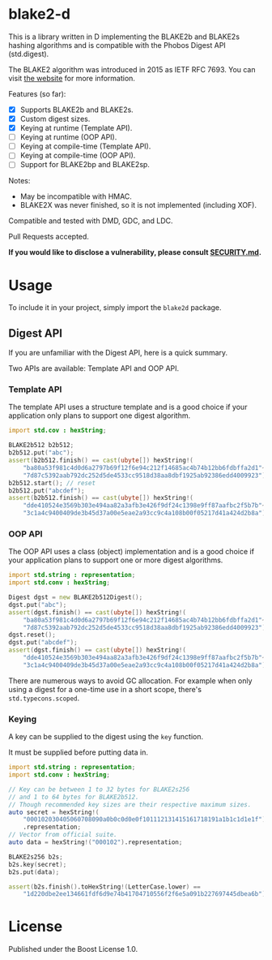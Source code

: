 # blake2-d

This is a library written in D implementing the BLAKE2b and BLAKE2s hashing
algorithms and is compatible with the Phobos Digest API (std.digest).

The BLAKE2 algorithm was introduced in 2015 as IETF RFC 7693. You can visit
[the website](https://www.blake2.net/) for more information.

Features (so far):

- [x] Supports BLAKE2b and BLAKE2s.
- [x] Custom digest sizes.
- [x] Keying at runtime (Template API).
- [ ] Keying at runtime (OOP API).
- [ ] Keying at compile-time (Template API).
- [ ] Keying at compile-time (OOP API).
- [ ] Support for BLAKE2bp and BLAKE2sp.

Notes:
- May be incompatible with HMAC.
- BLAKE2X was never finished, so it is not implemented (including XOF).

Compatible and tested with DMD, GDC, and LDC.

Pull Requests accepted.

**If you would like to disclose a vulnerability, please consult [SECURITY.md](../master/.github/SECURITY.md).**

# Usage

To include it in your project, simply import the `blake2d` package.

## Digest API

If you are unfamiliar with the Digest API, here is a quick summary.

Two APIs are available: Template API and OOP API.

### Template API

The template API uses a structure template and is a good choice if your
application only plans to support one digest algorithm.

```d
import std.cov : hexString;

BLAKE2b512 b2b512;
b2b512.put("abc");
assert(b2b512.finish() == cast(ubyte[]) hexString!(
    "ba80a53f981c4d0d6a2797b69f12f6e94c212f14685ac4b74b12bb6fdbffa2d1"~
    "7d87c5392aab792dc252d5de4533cc9518d38aa8dbf1925ab92386edd4009923"));
b2b512.start(); // reset
b2b512.put("abcdef");
assert(b2b512.finish() == cast(ubyte[]) hexString!(
    "dde410524e3569b303e494aa82a3afb3e426f9df24c1398e9ff87aafbc2f5b7b"~
    "3c1a4c9400409de3b45d37a00e5eae2a93cc9c4a108b00f05217d41a424d2b8a"));
```

### OOP API

The OOP API uses a class (object) implementation and is a good choice if
your application plans to support one or more digest algorithms.

```d
import std.string : representation;
import std.conv : hexString;

Digest dgst = new BLAKE2b512Digest();
dgst.put("abc");
assert(dgst.finish() == cast(ubyte[]) hexString!(
    "ba80a53f981c4d0d6a2797b69f12f6e94c212f14685ac4b74b12bb6fdbffa2d1"~
    "7d87c5392aab792dc252d5de4533cc9518d38aa8dbf1925ab92386edd4009923"));
dgst.reset();
dgst.put("abcdef");
assert(dgst.finish() == cast(ubyte[]) hexString!(
    "dde410524e3569b303e494aa82a3afb3e426f9df24c1398e9ff87aafbc2f5b7b"~
    "3c1a4c9400409de3b45d37a00e5eae2a93cc9c4a108b00f05217d41a424d2b8a"));
```

There are numerous ways to avoid GC allocation. For example when only using a
digest for a one-time use in a short scope, there's `std.typecons.scoped`.

### Keying

A key can be supplied to the digest using the `key` function.

It must be supplied before putting data in.

```d
import std.string : representation;
import std.conv : hexString;

// Key can be between 1 to 32 bytes for BLAKE2s256
// and 1 to 64 bytes for BLAKE2b512.
// Though recommended key sizes are their respective maximum sizes.
auto secret = hexString!(
    "000102030405060708090a0b0c0d0e0f101112131415161718191a1b1c1d1e1f")
    .representation;
// Vector from official suite.
auto data = hexString!("000102").representation;

BLAKE2s256 b2s;
b2s.key(secret);
b2s.put(data);

assert(b2s.finish().toHexString!(LetterCase.lower) ==
    "1d220dbe2ee134661fdf6d9e74b41704710556f2f6e5a091b227697445dbea6b");
```

# License

Published under the Boost License 1.0.